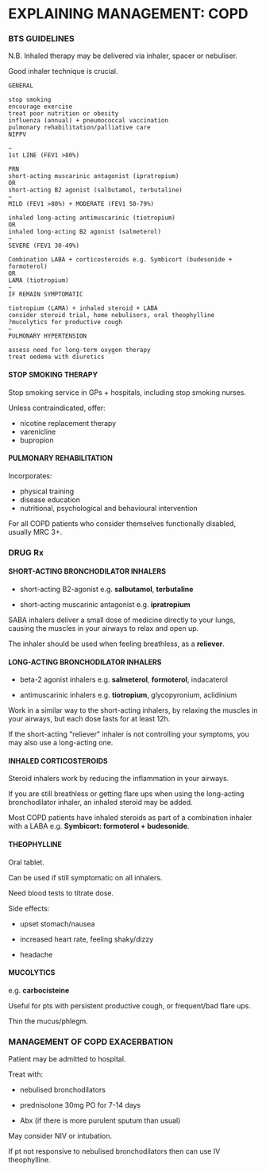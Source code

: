 # EXPLAINING MANAGEMENT: COPD

### BTS GUIDELINES

N.B. Inhaled therapy may be delivered via inhaler, spacer or nebuliser.

Good inhaler technique is crucial.

	GENERAL
	
	stop smoking
	encourage exercise
	treat poor nutrition or obesity
	influenza (annual) + pneumococcal vaccination
	pulmonary rehabilitation/palliative care
	NIPPV
	
	~
	1st LINE (FEV1 >80%)
	
	PRN 
	short-acting muscarinic antagonist (ipratropium)
	OR
	short-acting B2 agonist (salbutamol, terbutaline)
	~
	MILD (FEV1 >80%) + MODERATE (FEV1 50-79%)
	
	inhaled long-acting antimuscarinic (tiotropium)
	OR
	inhaled long-acting B2 agonist (salmeterol)
	~
	SEVERE (FEV1 30-49%)
	
	Combination LABA + corticosteroids e.g. Symbicort (budesonide + formoterol)
	OR
	LAMA (tiotropium)
	~
	IF REMAIN SYMPTOMATIC
	
	tiotropium (LAMA) + inhaled steroid + LABA
	consider steroid trial, home nebulisers, oral theophylline
	?mucolytics for productive cough
	~
	PULMONARY HYPERTENSION
	
	assess need for long-term oxygen therapy 
	treat oedema with diuretics

#### STOP SMOKING THERAPY

Stop smoking service in GPs + hospitals, including stop smoking nurses.

Unless contraindicated, offer: 

- nicotine replacement therapy
- varenicline
- bupropion

#### PULMONARY REHABILITATION

Incorporates: 

- physical training
- disease education
- nutritional, psychological and behavioural intervention

For all COPD patients who consider themselves functionally disabled, usually MRC 3+.

### DRUG Rx

#### SHORT-ACTING BRONCHODILATOR INHALERS

- short-acting B2-agonist e.g. **salbutamol**, **terbutaline**

- short-acting muscarinic antagonist e.g. **ipratropium**

SABA inhalers deliver a small dose of medicine directly to your lungs, causing the muscles in your airways to relax and open up.

The inhaler should be used when feeling breathless, as a **reliever**.

#### LONG-ACTING BRONCHODILATOR INHALERS

- beta-2 agonist inhalers e.g. **salmeterol**, **formoterol**, indacaterol 

- antimuscarinic inhalers e.g. **tiotropium**, glycopyronium, aclidinium

Work in a similar way to the short-acting inhalers, by relaxing the muscles in your airways, but each dose lasts for at least 12h.

If the short-acting "reliever" inhaler is not controlling your symptoms, you may also use a long-acting one.

#### INHALED CORTICOSTEROIDS

Steroid inhalers work by reducing the inflammation in your airways.

If you are still breathless or getting flare ups when using the long-acting bronchodilator inhaler, an inhaled steroid may be added.

Most COPD patients have inhaled steroids as part of a combination inhaler  with a LABA e.g. **Symbicort: formoterol + budesonide**.

#### THEOPHYLLINE

Oral tablet.

Can be used if still symptomatic on all inhalers.

Need blood tests to titrate dose.

Side effects:

- upset stomach/nausea

- increased heart rate, feeling shaky/dizzy

- headache

#### MUCOLYTICS

e.g. **carbocisteine**

Useful for pts with  persistent productive cough, or frequent/bad flare ups.

Thin the mucus/phlegm.

### MANAGEMENT OF COPD EXACERBATION

Patient may be admitted to hospital.

Treat with:

- nebulised bronchodilators

- prednisolone 30mg PO for 7-14 days

- Abx (if there is more purulent sputum than usual)

May consider NIV or intubation.

If pt not responsive to nebulised bronchodilators then can use IV theophylline.
